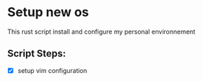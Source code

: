 # Setup new os

This rust script install and configure my personal environnement

## Script Steps:
- [x] setup vim configuration
